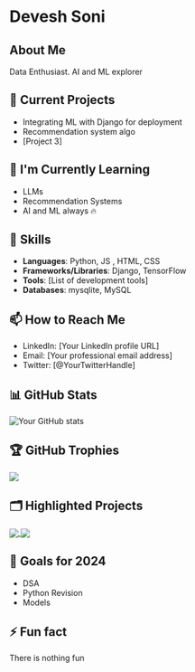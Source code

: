 # Devesh Soni

## About Me
Data Enthusiast. AI and ML explorer

## 🔭 Current Projects
- Integrating ML with Django for deployment
- Recommendation system algo
- [Project 3]

## 🌱 I'm Currently Learning
- LLMs
- Recommendation Systems
- AI and ML always 🔥

## 💼 Skills
- **Languages**: Python, JS , HTML, CSS
- **Frameworks/Libraries**: Django, TensorFlow
- **Tools**: [List of development tools]
- **Databases**: mysqlite, MySQL

## 📫 How to Reach Me
- LinkedIn: [Your LinkedIn profile URL]
- Email: [Your professional email address]
- Twitter: [@YourTwitterHandle]

## 📊 GitHub Stats
![Your GitHub stats](https://github-readme-stats.vercel.app/api?username=DeveshSoni973&show_icons=true&theme=radical)

## 🏆 GitHub Trophies
![](https://github-profile-trophy.vercel.app/?username=DeveshSoni973&theme=radical&no-frame=false&no-bg=true&margin-w=4)

## 🗂️ Highlighted Projects
<a href="https://github.com/DeveshSoni973/ProjectName">
  <img align="center" src="https://github-readme-stats.vercel.app/api/pin/?username=DeveshSoni973&repo=ProjectName&theme=radical" />
</a>
<a href="https://github.com/DeveshSoni973/AnotherProjectName">
  <img align="center" src="https://github-readme-stats.vercel.app/api/pin/?username=DeveshSoni973&repo=AnotherProjectName&theme=radical" />
</a>

## 🎯 Goals for 2024
- DSA 
- Python Revision
- Models 

## ⚡ Fun fact
There is nothing fun
